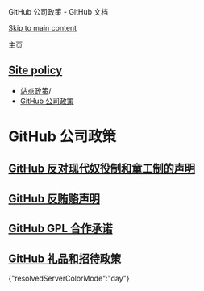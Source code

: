 GitHub 公司政策 - GitHub 文档

[Skip to main content](#main-content)

[主页](/zh)

[Site policy](/zh/site-policy)
----------

* [站点政策](/zh/site-policy)/
* [GitHub 公司政策](/zh/site-policy/github-company-policies)

GitHub 公司政策
==========

[GitHub 反对现代奴役制和童工制的声明](/zh/site-policy/github-company-policies/github-statement-against-modern-slavery-and-child-labor)
----------

[GitHub 反贿赂声明](/zh/site-policy/github-company-policies/github-anti-bribery-statement)
----------

[GitHub GPL 合作承诺](/zh/site-policy/github-company-policies/github-gpl-cooperation-commitment)
----------

[GitHub 礼品和招待政策](/zh/site-policy/github-company-policies/github-gifts-and-entertainment-policy)
----------

{"resolvedServerColorMode":"day"}
